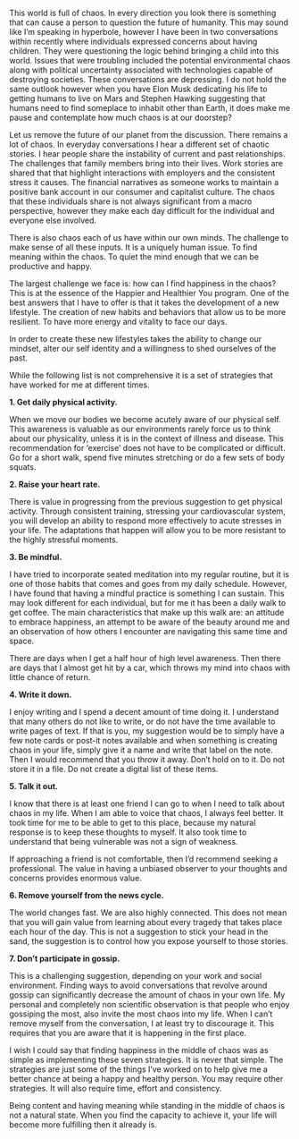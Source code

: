 
<!-- THIS CONTENT IS ADDED TO CONTENTFUL, HERE TO HAVE UNDER SOURCE CONTROL -->

<!-- UPDATED: 01/01/21 -->

This world is full of chaos. In every direction you look there is something that can cause a person to question the future of humanity. This may sound like I’m speaking in hyperbole, however I have been in two conversations within recently where individuals expressed concerns about having children. They were questioning the logic behind bringing a child into this world. Issues that were troubling included the potential environmental chaos along with political uncertainty associated with technologies capable of destroying societies. These conversations are depressing. I do not hold the same outlook however when you have Elon Musk dedicating his life to getting humans to live on Mars and Stephen Hawking suggesting that humans need to find someplace to inhabit other than Earth, it does make me pause and contemplate how much chaos is at our doorstep?

Let us remove the future of our planet from the discussion. There remains a lot of chaos. In everyday conversations I hear a different set of chaotic stories. I hear people share the instability of current and past relationships. The challenges that family members bring into their lives. Work stories are shared that that highlight interactions with employers and the consistent stress it causes. The financial narratives as someone works to maintain a positive bank account in our consumer and capitalist culture. The chaos that these individuals share is not always significant from a macro perspective, however they make each day difficult for the individual and everyone else involved.

There is also chaos each of us have within our own minds. The challenge to make sense of all these inputs. It is a uniquely human issue. To find meaning within the chaos. To quiet the mind enough that we can be productive and happy.

The largest challenge we face is: how can I find happiness in the chaos? This is at the essence of the Happier and Healthier You program. One of the best answers that I have to offer is that it takes the development of a new lifestyle. The creation of new habits and behaviors that allow us to be more resilient. To have more energy and vitality to face our days. 

In order to create these new lifestyles takes the ability to change our mindset, alter our self identity and a willingness to shed ourselves of the past.

While the following list is not comprehensive it is a set of strategies that have worked for me at different times.

**1. Get daily physical activity.**

 When we move our bodies we become acutely aware of our physical self. This awareness is valuable as our environments rarely force us to think about our physicality, unless it is in the context of illness and disease. This recommendation for ‘exercise’ does not have to be complicated or difficult. Go for a short walk, spend five minutes stretching or do a few sets of body squats.

**2. Raise your heart rate.**

 There is value in progressing from the previous suggestion to get physical activity. Through consistent training, stressing your cardiovascular system, you will develop an ability to respond more effectively to acute stresses in your life. The adaptations that happen will allow you to be more resistant to the highly stressful moments.

**3. Be mindful.**

 I have tried to incorporate seated meditation into my regular routine, but it is one of those habits that comes and goes from my daily schedule. However, I have found that having a mindful practice is something I can sustain. This may look different for each individual, but for me it has been a daily walk to get coffee. The main characteristics that make up this walk are: an attitude to embrace happiness, an attempt to be aware of the beauty around me and an observation of how others I encounter are navigating this same time and space.

 There are days when I get a half hour of high level awareness. Then there are days that I almost get hit by a car, which throws my mind into chaos with little chance of return.

**4. Write it down.**

 I enjoy writing and I spend a decent amount of time doing it. I understand that many others do not like to write, or do not have the time available to write pages of text. If that is you, my suggestion would be to simply have a few note cards or post-it notes available and when something is creating chaos in your life, simply give it a name and write that label on the note. Then I would recommend that you throw it away. Don’t hold on to it. Do not store it in a file. Do not create a digital list of these items. 

**5. Talk it out.**

 I know that there is at least one friend I can go to when I need to talk about chaos in my life. When I am able to voice that chaos, I always feel better. It took time for me to be able to get to this place, because my natural response is to keep these thoughts to myself. It also took time to understand that being vulnerable was not a sign of weakness.

 If approaching a friend is not comfortable, then I’d recommend seeking a professional. The value in having a unbiased observer to your thoughts and concerns provides enormous value.

**6. Remove yourself from the news cycle.**

 The world changes fast. We are also highly connected. This does not mean that you will gain value from learning about every tragedy that takes place each hour of the day. This is not a suggestion to stick your head in the sand, the suggestion is to control how you expose yourself to those stories.

**7. Don’t participate in gossip.**

 This is a challenging suggestion, depending on your work and social environment. Finding ways to avoid conversations that revolve around gossip can significantly decrease the amount of chaos in your own life. My personal and completely non scientific observation is that people who enjoy gossiping the most, also invite the most chaos into my life. When I can’t remove myself from the conversation, I at least try to discourage it. This requires that you are aware that it is happening in the first place. 

 I wish I could say that finding happiness in the middle of chaos was as simple as implementing these seven strategies. It is never that simple. The strategies are just some of the things I’ve worked on to help give me a better chance at being a happy and healthy person. You may require other strategies. It will also require time, effort and consistency.

 Being content and having meaning while standing in the middle of chaos is not a natural state. When you find the capacity to achieve it, your life will become more fulfilling then it already is.
